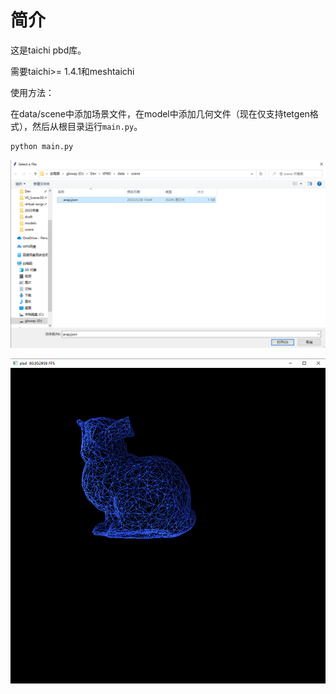 # 简介

这是taichi pbd库。

需要taichi>= 1.4.1和meshtaichi

使用方法：

在data/scene中添加场景文件，在model中添加几何文件（现在仅支持tetgen格式），然后从根目录运行`main.py`。

```python
python main.py
```

![select](doc/img/select.png)

![demo](doc/img/demo.png)